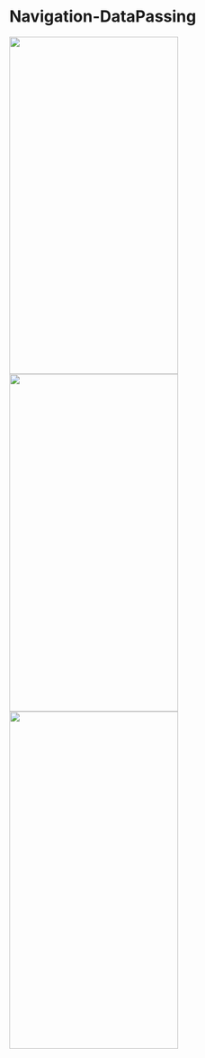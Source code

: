 # Navigation-DataPassing

<img src="https://user-images.githubusercontent.com/108584428/199680119-016ae14e-9d78-4cfd-afdf-b93756e3b814.png" height="600" width="300" > <img src="https://user-images.githubusercontent.com/108584428/199680153-faec00df-de63-4d0f-9df8-82e5bb01e6e3.png" height="600" width="300" > <img src="https://user-images.githubusercontent.com/108584428/199680167-aefef9ba-521d-4faa-965f-5e28e0f137f7.png" height="600" width="300" > 
